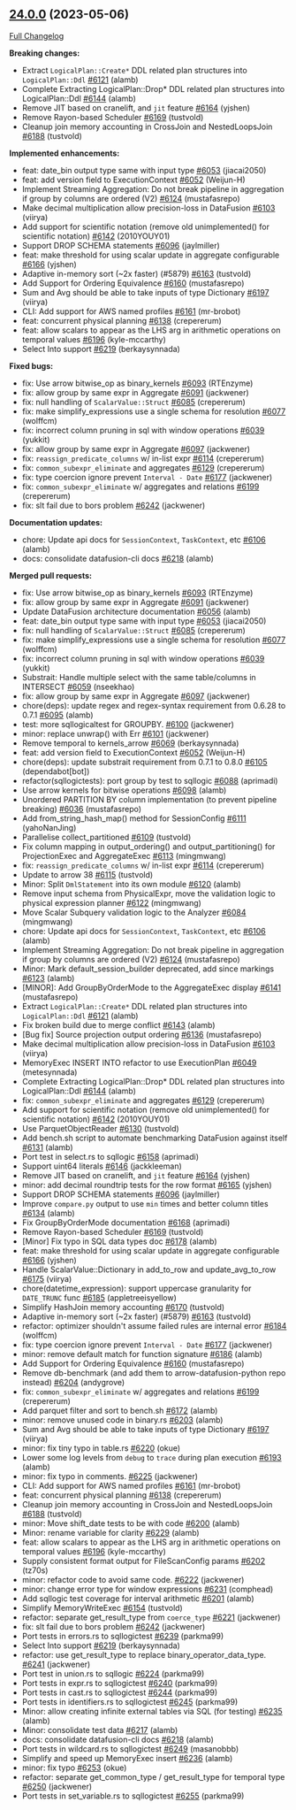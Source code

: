 <!---
  Licensed to the Apache Software Foundation (ASF) under one
  or more contributor license agreements.  See the NOTICE file
  distributed with this work for additional information
  regarding copyright ownership.  The ASF licenses this file
  to you under the Apache License, Version 2.0 (the
  "License"); you may not use this file except in compliance
  with the License.  You may obtain a copy of the License at

    http://www.apache.org/licenses/LICENSE-2.0

  Unless required by applicable law or agreed to in writing,
  software distributed under the License is distributed on an
  "AS IS" BASIS, WITHOUT WARRANTIES OR CONDITIONS OF ANY
  KIND, either express or implied.  See the License for the
  specific language governing permissions and limitations
  under the License.
-->

## [24.0.0](https://github.com/apache/datafusion/tree/24.0.0) (2023-05-06)

[Full Changelog](https://github.com/apache/datafusion/compare/23.0.0...24.0.0)

**Breaking changes:**

- Extract `LogicalPlan::Create*` DDL related plan structures into `LogicalPlan::Ddl` [#6121](https://github.com/apache/datafusion/pull/6121) (alamb)
- Complete Extracting LogicalPlan::Drop\* DDL related plan structures into LogicalPlan::Ddl [#6144](https://github.com/apache/datafusion/pull/6144) (alamb)
- Remove JIT based on cranelift, and `jit` feature [#6164](https://github.com/apache/datafusion/pull/6164) (yjshen)
- Remove Rayon-based Scheduler [#6169](https://github.com/apache/datafusion/pull/6169) (tustvold)
- Cleanup join memory accounting in CrossJoin and NestedLoopsJoin [#6188](https://github.com/apache/datafusion/pull/6188) (tustvold)

**Implemented enhancements:**

- feat: date_bin output type same with input type [#6053](https://github.com/apache/datafusion/pull/6053) (jiacai2050)
- feat: add version field to ExecutionContext [#6052](https://github.com/apache/datafusion/pull/6052) (Weijun-H)
- Implement Streaming Aggregation: Do not break pipeline in aggregation if group by columns are ordered (V2) [#6124](https://github.com/apache/datafusion/pull/6124) (mustafasrepo)
- Make decimal multiplication allow precision-loss in DataFusion [#6103](https://github.com/apache/datafusion/pull/6103) (viirya)
- Add support for scientific notation (remove old unimplemented() for scientific notation) [#6142](https://github.com/apache/datafusion/pull/6142) (2010YOUY01)
- Support DROP SCHEMA statements [#6096](https://github.com/apache/datafusion/pull/6096) (jaylmiller)
- feat: make threshold for using scalar update in aggregate configurable [#6166](https://github.com/apache/datafusion/pull/6166) (yjshen)
- Adaptive in-memory sort (~2x faster) (#5879) [#6163](https://github.com/apache/datafusion/pull/6163) (tustvold)
- Add Support for Ordering Equivalence [#6160](https://github.com/apache/datafusion/pull/6160) (mustafasrepo)
- Sum and Avg should be able to take inputs of type Dictionary [#6197](https://github.com/apache/datafusion/pull/6197) (viirya)
- CLI: Add support for AWS named profiles [#6161](https://github.com/apache/datafusion/pull/6161) (mr-brobot)
- feat: concurrent physical planning [#6138](https://github.com/apache/datafusion/pull/6138) (crepererum)
- feat: allow scalars to appear as the LHS arg in arithmetic operations on temporal values [#6196](https://github.com/apache/datafusion/pull/6196) (kyle-mccarthy)
- Select Into support [#6219](https://github.com/apache/datafusion/pull/6219) (berkaysynnada)

**Fixed bugs:**

- fix: Use arrow bitwise_op as binary_kernels [#6093](https://github.com/apache/datafusion/pull/6093) (RTEnzyme)
- fix: allow group by same expr in Aggregate [#6091](https://github.com/apache/datafusion/pull/6091) (jackwener)
- fix: null handling of `ScalarValue::Struct` [#6085](https://github.com/apache/datafusion/pull/6085) (crepererum)
- fix: make simplify_expressions use a single schema for resolution [#6077](https://github.com/apache/datafusion/pull/6077) (wolffcm)
- fix: incorrect column pruning in sql with window operations [#6039](https://github.com/apache/datafusion/pull/6039) (yukkit)
- fix: allow group by same expr in Aggregate [#6097](https://github.com/apache/datafusion/pull/6097) (jackwener)
- fix: `reassign_predicate_columns` w/ in-list expr [#6114](https://github.com/apache/datafusion/pull/6114) (crepererum)
- fix: `common_subexpr_eliminate` and aggregates [#6129](https://github.com/apache/datafusion/pull/6129) (crepererum)
- fix: type coercion ignore prevent `Interval - Date` [#6177](https://github.com/apache/datafusion/pull/6177) (jackwener)
- fix: `common_subexpr_eliminate` w/ aggregates and relations [#6199](https://github.com/apache/datafusion/pull/6199) (crepererum)
- fix: slt fail due to bors problem [#6242](https://github.com/apache/datafusion/pull/6242) (jackwener)

**Documentation updates:**

- chore: Update api docs for `SessionContext`, `TaskContext`, etc [#6106](https://github.com/apache/datafusion/pull/6106) (alamb)
- docs: consolidate datafusion-cli docs [#6218](https://github.com/apache/datafusion/pull/6218) (alamb)

**Merged pull requests:**

- fix: Use arrow bitwise_op as binary_kernels [#6093](https://github.com/apache/datafusion/pull/6093) (RTEnzyme)
- fix: allow group by same expr in Aggregate [#6091](https://github.com/apache/datafusion/pull/6091) (jackwener)
- Update DataFusion architecture documentation [#6056](https://github.com/apache/datafusion/pull/6056) (alamb)
- feat: date_bin output type same with input type [#6053](https://github.com/apache/datafusion/pull/6053) (jiacai2050)
- fix: null handling of `ScalarValue::Struct` [#6085](https://github.com/apache/datafusion/pull/6085) (crepererum)
- fix: make simplify_expressions use a single schema for resolution [#6077](https://github.com/apache/datafusion/pull/6077) (wolffcm)
- fix: incorrect column pruning in sql with window operations [#6039](https://github.com/apache/datafusion/pull/6039) (yukkit)
- Substrait: Handle multiple select with the same table/columns in INTERSECT [#6059](https://github.com/apache/datafusion/pull/6059) (nseekhao)
- fix: allow group by same expr in Aggregate [#6097](https://github.com/apache/datafusion/pull/6097) (jackwener)
- chore(deps): update regex and regex-syntax requirement from 0.6.28 to 0.7.1 [#6095](https://github.com/apache/datafusion/pull/6095) (alamb)
- test: more sqllogicaltest for GROUPBY. [#6100](https://github.com/apache/datafusion/pull/6100) (jackwener)
- minor: replace unwrap() with Err [#6101](https://github.com/apache/datafusion/pull/6101) (jackwener)
- Remove temporal to kernels_arrow [#6069](https://github.com/apache/datafusion/pull/6069) (berkaysynnada)
- feat: add version field to ExecutionContext [#6052](https://github.com/apache/datafusion/pull/6052) (Weijun-H)
- chore(deps): update substrait requirement from 0.7.1 to 0.8.0 [#6105](https://github.com/apache/datafusion/pull/6105) (dependabot[bot])
- refactor(sqllogictests): port group by test to sqllogic [#6088](https://github.com/apache/datafusion/pull/6088) (aprimadi)
- Use arrow kernels for bitwise operations [#6098](https://github.com/apache/datafusion/pull/6098) (alamb)
- Unordered PARTITION BY column implementation (to prevent pipeline breaking) [#6036](https://github.com/apache/datafusion/pull/6036) (mustafasrepo)
- Add from_string_hash_map() method for SessionConfig [#6111](https://github.com/apache/datafusion/pull/6111) (yahoNanJing)
- Parallelise collect_partitioned [#6109](https://github.com/apache/datafusion/pull/6109) (tustvold)
- Fix column mapping in output_ordering() and output_partitioning() for ProjectionExec and AggregateExec [#6113](https://github.com/apache/datafusion/pull/6113) (mingmwang)
- fix: `reassign_predicate_columns` w/ in-list expr [#6114](https://github.com/apache/datafusion/pull/6114) (crepererum)
- Update to arrow 38 [#6115](https://github.com/apache/datafusion/pull/6115) (tustvold)
- Minor: Split `DmlStatement` into its own module [#6120](https://github.com/apache/datafusion/pull/6120) (alamb)
- Remove input schema from PhysicalExpr, move the validation logic to physical expression planner [#6122](https://github.com/apache/datafusion/pull/6122) (mingmwang)
- Move Scalar Subquery validation logic to the Analyzer [#6084](https://github.com/apache/datafusion/pull/6084) (mingmwang)
- chore: Update api docs for `SessionContext`, `TaskContext`, etc [#6106](https://github.com/apache/datafusion/pull/6106) (alamb)
- Implement Streaming Aggregation: Do not break pipeline in aggregation if group by columns are ordered (V2) [#6124](https://github.com/apache/datafusion/pull/6124) (mustafasrepo)
- Minor: Mark default_session_builder deprecated, add since markings [#6123](https://github.com/apache/datafusion/pull/6123) (alamb)
- [MINOR]: Add GroupByOrderMode to the AggregateExec display [#6141](https://github.com/apache/datafusion/pull/6141) (mustafasrepo)
- Extract `LogicalPlan::Create*` DDL related plan structures into `LogicalPlan::Ddl` [#6121](https://github.com/apache/datafusion/pull/6121) (alamb)
- Fix broken build due to merge conflict [#6143](https://github.com/apache/datafusion/pull/6143) (alamb)
- [Bug fix] Source projection output ordering [#6136](https://github.com/apache/datafusion/pull/6136) (mustafasrepo)
- Make decimal multiplication allow precision-loss in DataFusion [#6103](https://github.com/apache/datafusion/pull/6103) (viirya)
- MemoryExec INSERT INTO refactor to use ExecutionPlan [#6049](https://github.com/apache/datafusion/pull/6049) (metesynnada)
- Complete Extracting LogicalPlan::Drop\* DDL related plan structures into LogicalPlan::Ddl [#6144](https://github.com/apache/datafusion/pull/6144) (alamb)
- fix: `common_subexpr_eliminate` and aggregates [#6129](https://github.com/apache/datafusion/pull/6129) (crepererum)
- Add support for scientific notation (remove old unimplemented() for scientific notation) [#6142](https://github.com/apache/datafusion/pull/6142) (2010YOUY01)
- Use ParquetObjectReader [#6130](https://github.com/apache/datafusion/pull/6130) (tustvold)
- Add bench.sh script to automate benchmarking DataFusion against itself [#6131](https://github.com/apache/datafusion/pull/6131) (alamb)
- Port test in select.rs to sqllogic [#6158](https://github.com/apache/datafusion/pull/6158) (aprimadi)
- Support uint64 literals [#6146](https://github.com/apache/datafusion/pull/6146) (jackkleeman)
- Remove JIT based on cranelift, and `jit` feature [#6164](https://github.com/apache/datafusion/pull/6164) (yjshen)
- minor: add decimal roundtrip tests for the row format [#6165](https://github.com/apache/datafusion/pull/6165) (yjshen)
- Support DROP SCHEMA statements [#6096](https://github.com/apache/datafusion/pull/6096) (jaylmiller)
- Improve `compare.py` output to use `min` times and better column titles [#6134](https://github.com/apache/datafusion/pull/6134) (alamb)
- Fix GroupByOrderMode documentation [#6168](https://github.com/apache/datafusion/pull/6168) (aprimadi)
- Remove Rayon-based Scheduler [#6169](https://github.com/apache/datafusion/pull/6169) (tustvold)
- [Minor] Fix typo in SQL data types doc [#6178](https://github.com/apache/datafusion/pull/6178) (alamb)
- feat: make threshold for using scalar update in aggregate configurable [#6166](https://github.com/apache/datafusion/pull/6166) (yjshen)
- Handle ScalarValue::Dictionary in add_to_row and update_avg_to_row [#6175](https://github.com/apache/datafusion/pull/6175) (viirya)
- chore(datetime_expression): support uppercase granularity for `DATE_TRUNC` func [#6185](https://github.com/apache/datafusion/pull/6185) (appletreeisyellow)
- Simplify HashJoin memory accounting [#6170](https://github.com/apache/datafusion/pull/6170) (tustvold)
- Adaptive in-memory sort (~2x faster) (#5879) [#6163](https://github.com/apache/datafusion/pull/6163) (tustvold)
- refactor: optimizer shouldn't assume failed rules are internal error [#6184](https://github.com/apache/datafusion/pull/6184) (wolffcm)
- fix: type coercion ignore prevent `Interval - Date` [#6177](https://github.com/apache/datafusion/pull/6177) (jackwener)
- minor: remove default match for function signature [#6186](https://github.com/apache/datafusion/pull/6186) (alamb)
- Add Support for Ordering Equivalence [#6160](https://github.com/apache/datafusion/pull/6160) (mustafasrepo)
- Remove db-benchmark (and add them to arrow-datafusion-python repo instead) [#6204](https://github.com/apache/datafusion/pull/6204) (andygrove)
- fix: `common_subexpr_eliminate` w/ aggregates and relations [#6199](https://github.com/apache/datafusion/pull/6199) (crepererum)
- Add parquet filter and sort to bench.sh [#6172](https://github.com/apache/datafusion/pull/6172) (alamb)
- minor: remove unused code in binary.rs [#6203](https://github.com/apache/datafusion/pull/6203) (alamb)
- Sum and Avg should be able to take inputs of type Dictionary [#6197](https://github.com/apache/datafusion/pull/6197) (viirya)
- minor: fix tiny typo in table.rs [#6220](https://github.com/apache/datafusion/pull/6220) (okue)
- Lower some log levels from `debug` to `trace` during plan execution [#6193](https://github.com/apache/datafusion/pull/6193) (alamb)
- minor: fix typo in comments. [#6225](https://github.com/apache/datafusion/pull/6225) (jackwener)
- CLI: Add support for AWS named profiles [#6161](https://github.com/apache/datafusion/pull/6161) (mr-brobot)
- feat: concurrent physical planning [#6138](https://github.com/apache/datafusion/pull/6138) (crepererum)
- Cleanup join memory accounting in CrossJoin and NestedLoopsJoin [#6188](https://github.com/apache/datafusion/pull/6188) (tustvold)
- minor: Move shift_date tests to be with code [#6200](https://github.com/apache/datafusion/pull/6200) (alamb)
- Minor: rename variable for clarity [#6229](https://github.com/apache/datafusion/pull/6229) (alamb)
- feat: allow scalars to appear as the LHS arg in arithmetic operations on temporal values [#6196](https://github.com/apache/datafusion/pull/6196) (kyle-mccarthy)
- Supply consistent format output for FileScanConfig params [#6202](https://github.com/apache/datafusion/pull/6202) (tz70s)
- minor: refactor code to avoid same code. [#6222](https://github.com/apache/datafusion/pull/6222) (jackwener)
- minor: change error type for window expressions [#6231](https://github.com/apache/datafusion/pull/6231) (comphead)
- Add sqllogic test coverage for interval arithmetic [#6201](https://github.com/apache/datafusion/pull/6201) (alamb)
- Simplify MemoryWriteExec [#6154](https://github.com/apache/datafusion/pull/6154) (tustvold)
- refactor: separate get_result_type from `coerce_type` [#6221](https://github.com/apache/datafusion/pull/6221) (jackwener)
- fix: slt fail due to bors problem [#6242](https://github.com/apache/datafusion/pull/6242) (jackwener)
- Port tests in errors.rs to sqllogictest [#6239](https://github.com/apache/datafusion/pull/6239) (parkma99)
- Select Into support [#6219](https://github.com/apache/datafusion/pull/6219) (berkaysynnada)
- refactor: use get_result_type to replace binary_operator_data_type. [#6241](https://github.com/apache/datafusion/pull/6241) (jackwener)
- Port test in union.rs to sqllogic [#6224](https://github.com/apache/datafusion/pull/6224) (parkma99)
- Port tests in expr.rs to sqllogictest [#6240](https://github.com/apache/datafusion/pull/6240) (parkma99)
- Port tests in cast.rs to sqllogictest [#6244](https://github.com/apache/datafusion/pull/6244) (parkma99)
- Port tests in identifiers.rs to sqllogictest [#6245](https://github.com/apache/datafusion/pull/6245) (parkma99)
- Minor: allow creating infinite external tables via SQL (for testing) [#6235](https://github.com/apache/datafusion/pull/6235) (alamb)
- Minor: consolidate test data [#6217](https://github.com/apache/datafusion/pull/6217) (alamb)
- docs: consolidate datafusion-cli docs [#6218](https://github.com/apache/datafusion/pull/6218) (alamb)
- Port tests in wildcard.rs to sqllogictest [#6249](https://github.com/apache/datafusion/pull/6249) (masanobbb)
- Simplify and speed up MemoryExec insert [#6236](https://github.com/apache/datafusion/pull/6236) (alamb)
- minor: fix typo [#6253](https://github.com/apache/datafusion/pull/6253) (okue)
- refactor: separate get_common_type / get_result_type for temporal type [#6250](https://github.com/apache/datafusion/pull/6250) (jackwener)
- Port tests in set_variable.rs to sqllogictest [#6255](https://github.com/apache/datafusion/pull/6255) (parkma99)
